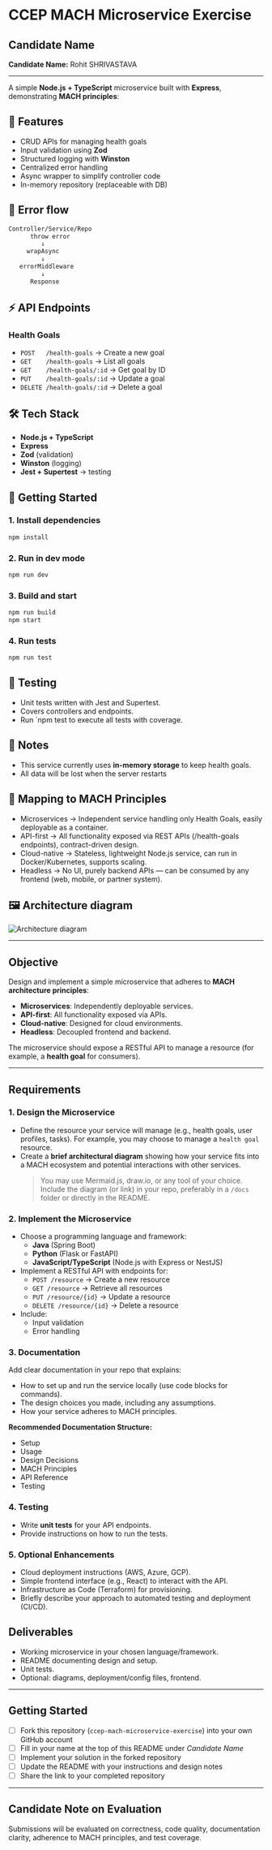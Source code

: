 # CCEP MACH Microservice Exercise



## Candidate Name

**Candidate Name:** Rohit SHRIVASTAVA

---

A simple **Node.js + TypeScript** microservice built with **Express**, demonstrating **MACH principles**:


## 🚀 Features

- CRUD APIs for managing health goals
- Input validation using **Zod**
- Structured logging with **Winston**
- Centralized error handling
- Async wrapper to simplify controller code
- In-memory repository (replaceable with DB)


## 🧩 Error flow

```bash
Controller/Service/Repo
      throw error
         ↓
     wrapAsync
         ↓
   errorMiddleware
         ↓
      Response
```


## ⚡️ API Endpoints

### Health Goals
- `POST   /health-goals` → Create a new goal  
- `GET    /health-goals` → List all goals  
- `GET    /health-goals/:id` → Get goal by ID  
- `PUT    /health-goals/:id` → Update a goal  
- `DELETE /health-goals/:id` → Delete a goal  


## 🛠️ Tech Stack

- **Node.js + TypeScript**
- **Express**
- **Zod** (validation)
- **Winston** (logging)
- **Jest + Supertest** → testing


## 🚦 Getting Started

### 1. Install dependencies
```bash
npm install
```

### 2. Run in dev mode
```bash
npm run dev
```


### 3. Build and start
```bash
npm run build
npm start
```

### 4. Run tests
```bash
npm run test
```

## 🧪 Testing

- Unit tests written with Jest and Supertest.
- Covers controllers and endpoints.
- Run `npm test  to execute all tests with coverage.

## 📌 Notes

- This service currently uses **in-memory storage** to keep health goals.  
- All data will be lost when the server restarts

## 🧭 Mapping to MACH Principles

- Microservices → Independent service handling only Health Goals, easily deployable as a container.
- API-first → All functionality exposed via REST APIs (/health-goals endpoints), contract-driven design.
- Cloud-native → Stateless, lightweight Node.js service, can run in Docker/Kubernetes, supports scaling.
- Headless → No UI, purely backend APIs — can be consumed by any frontend (web, mobile, or partner system).

## 🖼️ Architecture diagram
![Architecture diagram](https://ik.imagekit.io/906eypkoy87/Architecture%20diagram/diagram-export-09-09-2025-12_52_44_vEO6DjIBj.svg "Architecture diagram")

---


## Objective
Design and implement a simple microservice that adheres to **MACH architecture principles**:
- **Microservices**: Independently deployable services.
- **API-first**: All functionality exposed via APIs.
- **Cloud-native**: Designed for cloud environments.
- **Headless**: Decoupled frontend and backend.

The microservice should expose a RESTful API to manage a resource (for example, a **health goal** for consumers).

---

## Requirements


### 1. Design the Microservice
- Define the resource your service will manage (e.g., health goals, user profiles, tasks). For example, you may choose to manage a `health goal` resource.
- Create a **brief architectural diagram** showing how your service fits into a MACH ecosystem and potential interactions with other services.  
  > You may use Mermaid.js, draw.io, or any tool of your choice. Include the diagram (or link) in your repo, preferably in a `/docs` folder or directly in the README.


### 2. Implement the Microservice
- Choose a programming language and framework:
  - **Java** (Spring Boot)
  - **Python** (Flask or FastAPI)
  - **JavaScript/TypeScript** (Node.js with Express or NestJS)
- Implement a RESTful API with endpoints for:
  - `POST /resource` → Create a new resource
  - `GET /resource` → Retrieve all resources
  - `PUT /resource/{id}` → Update a resource
  - `DELETE /resource/{id}` → Delete a resource
- Include:
  - Input validation
  - Error handling


### 3. Documentation
Add clear documentation in your repo that explains:
- How to set up and run the service locally (use code blocks for commands).
- The design choices you made, including any assumptions.
- How your service adheres to MACH principles.

**Recommended Documentation Structure:**
- Setup
- Usage
- Design Decisions
- MACH Principles
- API Reference
- Testing


### 4. Testing
- Write **unit tests** for your API endpoints.  
- Provide instructions on how to run the tests.  


### 5. Optional Enhancements 
- Cloud deployment instructions (AWS, Azure, GCP).  
- Simple frontend interface (e.g., React) to interact with the API. 
- Infrastructure as Code (Terraform) for provisioning.
- Briefly describe your approach to automated testing and deployment (CI/CD).


## Deliverables
- Working microservice in your chosen language/framework.  
- README documenting design and setup.  
- Unit tests.  
- Optional: diagrams, deployment/config files, frontend.  

---


## Getting Started
- [ ] Fork this repository (`ccep-mach-microservice-exercise`) into your own GitHub account
- [ ] Fill in your name at the top of this README under *Candidate Name*
- [ ] Implement your solution in the forked repository
- [ ] Update the README with your instructions and design notes
- [ ] Share the link to your completed repository

---


## Candidate Note on Evaluation
Submissions will be evaluated on correctness, code quality, documentation clarity, adherence to MACH principles, and test coverage.
